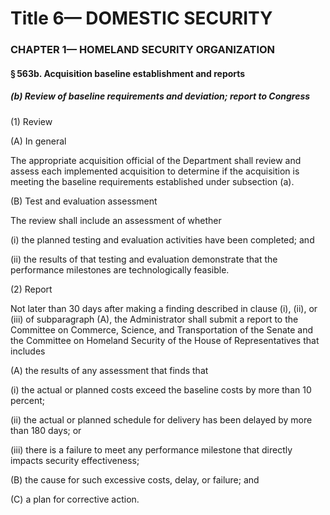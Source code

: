 
# Title 6— DOMESTIC SECURITY
### CHAPTER 1— HOMELAND SECURITY ORGANIZATION
#### § 563b. Acquisition baseline establishment and reports
##### (b) Review of baseline requirements and deviation; report to Congress

(1) Review

(A) In general

The appropriate acquisition official of the Department shall review and assess each implemented acquisition to determine if the acquisition is meeting the baseline requirements established under subsection (a).

(B) Test and evaluation assessment

The review shall include an assessment of whether

(i) the planned testing and evaluation activities have been completed; and

(ii) the results of that testing and evaluation demonstrate that the performance milestones are technologically feasible.

(2) Report

Not later than 30 days after making a finding described in clause (i), (ii), or (iii) of subparagraph (A), the Administrator shall submit a report to the Committee on Commerce, Science, and Transportation of the Senate and the Committee on Homeland Security of the House of Representatives that includes

(A) the results of any assessment that finds that

(i) the actual or planned costs exceed the baseline costs by more than 10 percent;

(ii) the actual or planned schedule for delivery has been delayed by more than 180 days; or

(iii) there is a failure to meet any performance milestone that directly impacts security effectiveness;

(B) the cause for such excessive costs, delay, or failure; and

(C) a plan for corrective action.
